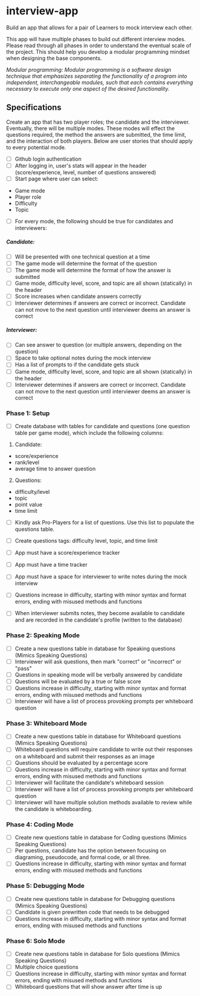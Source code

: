 # interview-app
Build an app that allows for a pair of Learners to mock interview each other.

This app will have multiple phases to build out different interview modes. Please read through all phases in order to understand the eventual scale of the project. This should help you develop a modular programming mindset when designing the base components.

*Modular programming: Modular programming is a software design technique that emphasizes separating the functionality of a program into independent, interchangeable modules, such that each contains everything necessary to execute only one aspect of the desired functionality.*

## Specifications
Create an app that has two player roles; the candidate and the interviewer. Eventually, there will be multiple modes. These modes will effect the questions required, the method the answers are submitted, the time limit, and the interaction of both players. Below are user stories that should apply to every potential mode.

- [ ] Github login authentication
- [ ] After logging in, user's stats will appear in the header (score/experience, level, number of questions answered)
- [ ] Start page where user can select:
 - Game mode
 - Player role
 - Difficulty
 - Topic


 - [ ] For every mode, the following should be true for candidates and interviewers:

##### Candidate:
  - [ ] Will be presented with one technical question at a time
  - [ ] The game mode will determine the format of the question
  - [ ] The game mode will determine the format of how the answer is submitted
  - [ ] Game mode, difficulty level, score, and topic are all shown (statically) in the header
  - [ ] Score increases when candidate answers correctly
  - [ ] Interviewer determines if answers are correct or incorrect. Candidate can not move to the next question until interviewer deems an answer is correct

##### Interviewer:
  - [ ] Can see answer to question (or multiple answers, depending on the question)
  - [ ] Space to take optional notes during the mock interview
  - [ ] Has a list of prompts to if the candidate gets stuck
  - [ ] Game mode, difficulty level, score, and topic are all shown (statically) in the header
  - [ ] Interviewer determines if answers are correct or incorrect. Candidate can not move to the next question until interviewer deems an answer is correct

### Phase 1: Setup
- [ ] Create database with tables for candidate and questions (one question table per game mode), which include the following columns:

1) Candidate:
- score/experience
- rank/level
- average time to answer question

2) Questions:
- difficulty/level
- topic
- point value
- time limit

- [ ] Kindly ask Pro-Players for a list of questions. Use this list to populate the questions table.
- [ ] Create questions tags: difficulty level, topic, and time limit
- [ ] App must have a score/experience tracker
- [ ] App must have a time tracker
- [ ] App must have a space for interviewer to write notes during the mock interview
- [ ] Questions increase in difficulty, starting with minor syntax and format errors, ending with misused methods and functions
- [ ] When interviewer submits notes, they become available to candidate and are recorded in the candidate's profile (written to the database)


### Phase 2: Speaking Mode
- [ ] Create a new questions table in database for Speaking questions (Mimics Speaking Questions)
- [ ] Interviewer will ask questions, then mark "correct" or "incorrect" or "pass"
- [ ] Questions in speaking mode will be verbally answered by candidate
- [ ] Questions will be evaluated by a true or false score
- [ ] Questions increase in difficulty, starting with minor syntax and format errors, ending with misused methods and functions
- [ ] Interviewer will have a list of process provoking prompts per whiteboard question

### Phase 3: Whiteboard Mode
- [ ] Create a new questions table in database for Whiteboard questions (Mimics Speaking Questions)
- [ ] Whiteboard questions will require candidate to write out their responses on a whiteboard and submit their responses as an image
- [ ] Questions should be evaluated by a percentage score
- [ ] Questions increase in difficulty, starting with minor syntax and format errors, ending with misused methods and functions
- [ ] Interviewer will facilitate the candidate's whiteboard session
- [ ] Interviewer will have a list of process provoking prompts per whiteboard question
- [ ] Interviewer will have multiple solution methods available to review while the candidate is whiteboarding.

### Phase 4: Coding Mode
- [ ] Create new questions table in database for Coding questions (Mimics Speaking Questions)
- [ ] Per questions, candidate has the option between focusing on diagraming, pseudocode, and formal code, or all three.
- [ ] Questions increase in difficulty, starting with minor syntax and format errors, ending with misused methods and functions

### Phase 5: Debugging Mode
- [ ] Create new questions table in database for Debugging questions (Mimics Speaking Questions)
- [ ] Candidate is given prewritten code that needs to be debugged
- [ ] Questions increase in difficulty, starting with minor syntax and format errors, ending with misused methods and functions

### Phase 6: Solo Mode
- [ ] Create new questions table in database for Solo questions (Mimics Speaking Questions)
- [ ] Multiple choice questions
- [ ] Questions increase in difficulty, starting with minor syntax and format errors, ending with misused methods and functions
- [ ] Whiteboard questions that will show answer after time is up
